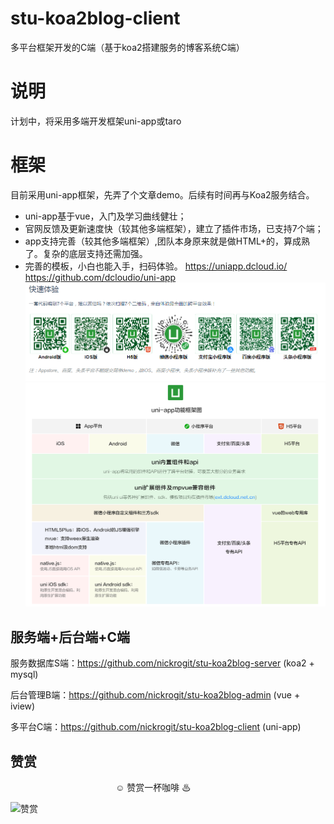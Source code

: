 # stu-koa2blog-client
多平台框架开发的C端（基于koa2搭建服务的博客系统C端）

# 说明
计划中，将采用多端开发框架uni-app或taro

# 框架
目前采用uni-app框架，先弄了个文章demo。后续有时间再与Koa2服务结合。

- uni-app基于vue，入门及学习曲线健壮；
- 官网反馈及更新速度快（较其他多端框架），建立了插件市场，已支持7个端；
- app支持完善（较其他多端框架）,团队本身原来就是做HTML+的，算成熟了。复杂的底层支持还需加强。
- 完善的模板，小白也能入手，扫码体验。
https://uniapp.dcloud.io/
https://github.com/dcloudio/uni-app
![7端](./image/uniapp.png)
![功能框架图](./image/uni0124.png)

## 服务端+后台端+C端

服务数据库S端：https://github.com/nickrogit/stu-koa2blog-server (koa2 + mysql)

后台管理B端：https://github.com/nickrogit/stu-koa2blog-admin (vue + iview)

多平台C端：https://github.com/nickrogit/stu-koa2blog-client (uni-app)

## 赞赏
　　　　　　　　　　　　☺ 赞赏一杯咖啡 ♨

![赞赏](https://nickrogit.github.io/image/pay.png)

